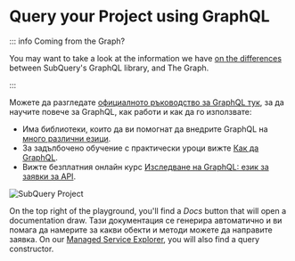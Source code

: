 # Query your Project using GraphQL

::: info Coming from the Graph?

You may want to take a look at the information we have [on the differences](../build/graph-migration.md#graphql-query-differences) between SubQuery's GraphQL library, and The Graph.

:::

Можете да разгледате [официалното ръководство за GraphQL тук](https://graphql.org/learn/), за да научите повече за GraphQL, как работи и как да го използвате:

- Има библиотеки, които да ви помогнат да внедрите GraphQL на [много различни езици](https://graphql.org/code/).
- За задълбочено обучение с практически уроци вижте [Как да GraphQL](https://www.howtographql.com/).
- Вижте безплатния онлайн курс [Изследване на GraphQL: език за заявки за API](https://www.edx.org/course/exploring-graphql-a-query-language-for-apis).

![SubQuery Project](/assets/img/query.png)

On the top right of the playground, you'll find a _Docs_ button that will open a documentation draw. Тази документация се генерира автоматично и ви помага да намерите за какви обекти и методи можете да направите заявка. On our [Managed Service Explorer](https://explorer.subquery.network/), you will also find a query constructor.
